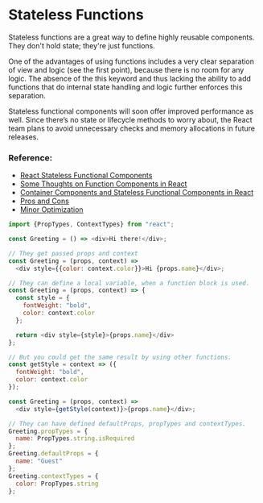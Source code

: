 # Stateless Functions

Stateless functions are a great way to define highly reusable components.
They don't hold state; they're just functions.

One of the advantages of using functions includes a very clear separation of view and logic (see the first point), because there is no room for any logic.
The absence of the this keyword and thus lacking the ability to add functions that do internal state handling and logic further enforces this separation.

Stateless functional components will soon offer improved performance as well.
Since there’s no state or lifecycle methods to worry about, the React team plans to avoid unnecessary checks and memory allocations in future releases.

### Reference:
- [React Stateless Functional Components](https://medium.com/@housecor/react-stateless-functional-components-nine-wins-you-might-have-overlooked-997b0d933dbc#.uf2v8yt3y)
- [Some Thoughts on Function Components in React](https://medium.com/javascript-inside/some-thoughts-on-function-components-in-react-cb2938686bc7#.yol3kq7gb)
- [Container Components and Stateless Functional Components in React](http://www.zsoltnagy.eu/container-components-and-stateless-functional-components-in-react/)
- [Pros and Cons](http://stackoverflow.com/questions/40703675/react-functional-stateless-component-purecomponent-component-what-are-the-dif)
- [Minor Optimization](http://cooperm.com/2016/10/19/clean-up-stateless-react-components-with-inline-render-functions/)

```javascript
import {PropTypes, ContextTypes} from "react";

const Greeting = () => <div>Hi there!</div>;

// They get passed props and context
const Greeting = (props, context) =>
  <div style={{color: context.color}}>Hi {props.name}</div>;

// They can define a local variable, when a function block is used.
const Greeting = (props, context) => {
  const style = {
    fontWeight: "bold",
    color: context.color
  };

  return <div style={style}>{props.name}</div>
};

// But you could get the same result by using other functions.
const getStyle = context => ({
  fontWeight: "bold",
  color: context.color
});

const Greeting = (props, context) =>
  <div style={getStyle(context)}>{props.name}</div>;

// They can have defined defaultProps, propTypes and contextTypes.
Greeting.propTypes = {
  name: PropTypes.string.isRequired
};
Greeting.defaultProps = {
  name: "Guest"
};
Greeting.contextTypes = {
  color: PropTypes.string
};
```
